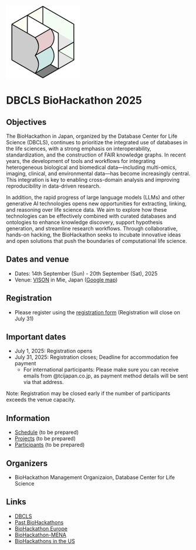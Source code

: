 <img src="./images/bh-logo.png" width="200">

# DBCLS BioHackathon 2025

## Objectives

The BioHackathon in Japan, organized by the Database Center for Life Science (DBCLS), continues to prioritize the integrated use of databases in the life sciences, with a strong emphasis on interoperability, standardization, and the construction of FAIR knowledge graphs. In recent years, the development of tools and workflows for integrating heterogeneous biological and biomedical data—including multi-omics, imaging, clinical, and environmental data—has become increasingly central. This integration is key to enabling cross-domain analysis and improving reproducibility in data-driven research.

In addition, the rapid progress of large language models (LLMs) and other generative AI technologies opens new opportunities for extracting, linking, and reasoning over life science data. We aim to explore how these technologies can be effectively combined with curated databases and ontologies to enhance knowledge discovery, support hypothesis generation, and streamline research workflows. Through collaborative, hands-on hacking, the BioHackathon seeks to incubate innovative ideas and open solutions that push the boundaries of computational life science.

## Dates and venue

- Dates: 14th September (Sun) - 20th September (Sat), 2025
- Venue: [VISON](https://vison.jp/) in Mie, Japan ([Google map](https://maps.app.goo.gl/JArqLrhYCCGfCfL78))

## Registration

- Please register using the [registration form](https://docs.google.com/forms/d/e/1FAIpQLSd3a6TEnfatcH_C-aUZUmzf8jxXovEG5IVuD8ngdzm7j7xIPg/viewform?usp=sharing&ouid=111401176245823315613) (Registration will close on July 31)

## Important dates

- July 1, 2025: Registration opens
- July 31, 2025: Registration closes; Deadline for accommodation fee payment
  - For international participants: Please make sure you can receive emails from @tcijapan.co.jp, as payment method details will be sent via that address.

Note: Registration may be closed early if the number of participants exceeds the venue capacity.

## Information

- [Schedule](https://github.com/dbcls/bh25/wiki/Schedule) (to be prepared)
- [Projects](https://github.com/dbcls/bh25/wiki/Projects) (to be prepared)
- [Participants](https://github.com/dbcls/bh25/wiki/Participants) (to be prepared)

## Organizers

- BioHackathon Management Organizaion, Database Center for Life Science

## Links

- [DBCLS](https://dbcls.rois.ac.jp/)
- [Past BioHackathons](http://biohackathon.org/)
- [BioHackathon Europe](https://biohackathon-europe.org/)
- [BioHackathon-MENA](https://github.com/biohackathon-mena)
- [BioHackathons in the US](https://biohackathons.github.io/)

<!--
## History of BioHackathon

A long time ago in a galaxy far, far away..

See [biohackathon.org](http://biohackathon.org/).
-->

